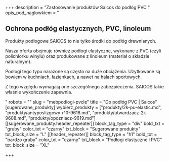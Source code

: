+++
description = "Zastosowanie produktów Saicos do podłóg PVC "
opis_pod_naglowkiem = "<h2>Ochrona podłóg elastycznych, PVC, linoleum</h2><p>Produkty podłogowe SAICOS to nie tylko środki do podłóg drewnianych.</p><p>Nasza oferta obejmuje również podłogi elastyczne, wykonane z PVC (czyli polichlorku winylu) oraz produkowane z linoleum (materiał o składzie naturalnym).</p><p>Podłogi tego typu narażone są często na duże obciążenia. Użytkowane są bowiem w kuchniach, łazienkach, a nawet na halach sportowych.</p><p>Z tego względu wymagają one szczególnego zabezpieczenia. SAICOS takie właśnie wykończenie zapewnia.</p>"
robots = ""
slug = "mebpodlogi-pvcle"
title = "Do podłóg PVC | Saicos"
[sugerowane_produkty]
wybierz_produkty = ["produkty/2k-pu-elastic.md", "produkty/antyposlizgowy-r10-9616.md", "produkty/utwardzacz-2k-9608.md", "produkty/opozniacz-9619.md"]
[[sugerowane_produkty.header_repeater]]
block_tag_type = "div"
bold_txt = "gruby"
color_txt = "czarny"
txt_block = "Sugerowane produkty"
txt_block_size = "L"
[[header_repeater]]
block_tag_type = "h1"
bold_txt = "bardzo gruby"
color_txt = "czarny"
txt_block = "Podłogi elastyczne i PVC"
txt_block_size = "XL"

+++
